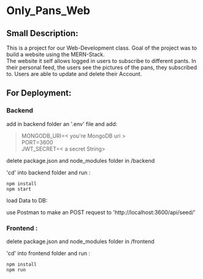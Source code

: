 # Only_Pans_Web

## Small Description:

This is a project for our Web-Development class.
Goal of the project was to build a website using the MERN-Stack. \
The website it self allows logged in users to subscribe to different pants.
In their personal feed, the users see the pictures of the pans, they subscribed to. Users are able to update and delete their Account.

## For Deployment:

### Backend

add in backend folder an '.env' file and add:

> MONGODB_URI=< you're MongoDB uri > \
> PORT=3600 \
> JWT_SECRET=< a secret String>

delete package.json and node_modules folder in /backend

'cd' into backend folder and run :

```
npm install
npm start
```

load Data to DB:

use Postman to make an POST request to 'http://localhost:3600/api/seed/'

### Frontend :

delete package.json and node_modules folder in /frontend

'cd' into frontend folder and run :

```
npm install
npm run
```
